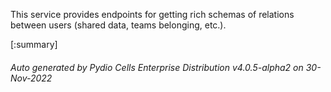 






This service provides endpoints for getting rich schemas of relations between users (shared data, teams belonging, etc.).

[:summary]

###### Auto generated by Pydio Cells Enterprise Distribution v4.0.5-alpha2 on 30-Nov-2022
